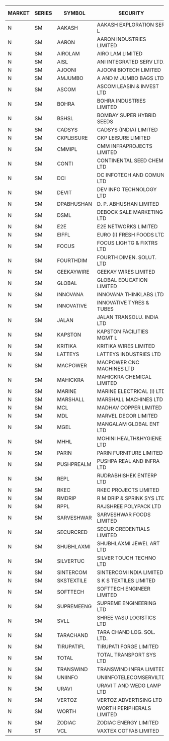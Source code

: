 


| MARKET | SERIES | SYMBOL | SECURITY | PREV CL PR | OPEN PRICE | HIGH PRICE | LOW PRICE | CLOSE PRICE | NET TRDVAL | NET TRDQTY | CORP IND | HI 52 WK | LO 52 WK |
| ----- | ----- | ----- | ----- | ----- | ----- | ----- | ----- | ----- | ----- | ----- | ----- | ----- | ----- |
| N | SM | AAKASH | AAKASH EXPLORATION SER L | 73.10 | 75.95 | 76.75 | 70.10 | 70.10 | 2570000.00 | 34000 |  | 87.80 | 14.10 |
| N | SM | AARON | AARON INDUSTRIES LIMITED | 50.50 | 49.50 | 49.50 | 49.50 | 49.50 | 163350.00 | 3300 |  | 53.50 | 39.00 |
| N | SM | AIROLAM | AIRO LAM LIMITED | 29.00 | 26.50 | 26.50 | 26.50 | 26.50 | 79500.00 | 3000 |  | 37.95 | 20.15 |
| N | SM | AISL | ANI INTEGRATED SERV LTD. | 24.85 | 23.65 | 23.65 | 23.65 | 23.65 | 28380.00 | 1200 |  | 79.00 | 21.00 |
| N | SM | AJOONI | AJOONI BIOTECH LIMITED | 7.60 | 7.95 | 7.95 | 7.95 | 7.95 | 31800.00 | 4000 |  | 29.05 | 7.60 |
| N | SM | AMJUMBO | A AND M JUMBO BAGS LTD | 12.75 | 13.35 | 13.35 | 13.35 | 13.35 | 106800.00 | 8000 |  | 71.45 | 7.80 |
| N | SM | ASCOM | ASCOM LEASIN & INVEST LTD | 31.00 | 32.50 | 32.50 | 32.50 | 32.50 | 130000.00 | 4000 |  | 32.50 | 30.00 |
| N | SM | BOHRA | BOHRA INDUSTRIES LIMITED | 1.60 | 1.55 | 1.55 | 1.55 | 1.55 | 3100.00 | 2000 |  | 23.90 | 1.55 |
| N | SM | BSHSL | BOMBAY SUPER HYBRID SEEDS | 110.00 | 109.50 | 110.50 | 109.50 | 110.50 | 396000.00 | 3600 |  | 149.00 | 106.50 |
| N | SM | CADSYS | CADSYS (INDIA) LIMITED | 36.50 | 34.85 | 34.85 | 34.85 | 34.85 | 69700.00 | 2000 |  | 63.45 | 33.65 |
| N | SM | CKPLEISURE | CKP LEISURE LIMITED | 5.55 | 5.55 | 5.55 | 5.55 | 5.55 | 288600.00 | 52000 |  | 7.55 | 4.70 |
| N | SM | CMMIPL | CMM INFRAPROJECTS LIMITED | 4.90 | 5.10 | 5.10 | 5.10 | 5.10 | 30600.00 | 6000 |  | 10.50 | 2.45 |
| N | SM | CONTI | CONTINENTAL SEED CHEM LTD | 53.35 | 55.75 | 56.00 | 54.30 | 56.00 | 19186400.00 | 344000 |  | 56.00 | 11.85 |
| N | SM | DCI | DC INFOTECH AND COMUN LTD | 45.50 | 45.20 | 45.45 | 45.20 | 45.45 | 1771800.00 | 39000 |  | 45.50 | 45.20 |
| N | SM | DEVIT | DEV INFO TECHNOLOGY LTD | 73.50 | 74.00 | 74.10 | 72.00 | 72.00 | 330150.00 | 4500 |  | 101.00 | 65.00 |
| N | SM | DPABHUSHAN | D. P. ABHUSHAN LIMITED | 56.00 | 56.00 | 58.00 | 56.00 | 58.00 | 684000.00 | 12000 |  | 58.00 | 37.50 |
| N | SM | DSML | DEBOCK SALE MARKETING LTD | 4.75 | 4.90 | 4.95 | 4.55 | 4.95 | 496200.00 | 102000 |  | 12.05 | 3.55 |
| N | SM | E2E | E2E NETWORKS LIMITED | 20.75 | 20.50 | 20.50 | 19.75 | 19.80 | 357600.00 | 18000 |  | 57.00 | 18.70 |
| N | SM | EIFFL | EURO (I) FRESH FOODS LTD | 111.95 | 111.50 | 112.00 | 100.00 | 107.80 | 788600.00 | 7200 |  | 131.00 | 81.00 |
| N | SM | FOCUS | FOCUS LIGHTG & FIXTRS LTD | 34.25 | 32.60 | 34.25 | 32.60 | 34.25 | 303300.00 | 9000 |  | 178.00 | 29.45 |
| N | SM | FOURTHDIM | FOURTH DIMEN. SOLUT. LTD | 6.90 | 6.60 | 6.60 | 6.60 | 6.60 | 19800.00 | 3000 |  | 51.25 | 6.60 |
| N | SM | GEEKAYWIRE | GEEKAY WIRES LIMITED | 35.50 | 35.50 | 36.00 | 35.50 | 36.00 | 430000.00 | 12000 |  | 37.25 | 31.00 |
| N | SM | GLOBAL | GLOBAL EDUCATION LIMITED | 106.90 | 98.50 | 99.95 | 98.50 | 99.95 | 198450.00 | 2000 |  | 149.00 | 68.05 |
| N | SM | INNOVANA | INNOVANA THINKLABS LTD. | 111.50 | 113.00 | 113.00 | 111.00 | 111.00 | 224000.00 | 2000 |  | 416.00 | 106.40 |
| N | SM | INNOVATIVE | INNOVATIVE TYRES & TUBES | 12.50 | 12.15 | 12.15 | 12.15 | 12.15 | 36450.00 | 3000 |  | 26.00 | 11.20 |
| N | SM | JALAN | JALAN TRANSOLU. INDIA LTD | 3.80 | 3.95 | 3.95 | 3.95 | 3.95 | 11850.00 | 3000 |  | 21.00 | 2.85 |
| N | SM | KAPSTON | KAPSTON FACILITIES MGMT L | 105.00 | 107.00 | 107.00 | 107.00 | 107.00 | 128400.00 | 1200 |  | 111.00 | 75.10 |
| N | SM | KRITIKA | KRITIKA WIRES LIMITED | 33.50 | 33.70 | 33.70 | 33.70 | 33.70 | 404400.00 | 12000 |  | 42.50 | 32.00 |
| N | SM | LATTEYS | LATTEYS INDUSTRIES LTD | 47.50 | 45.50 | 45.50 | 45.50 | 45.50 | 91000.00 | 2000 |  | 65.95 | 36.15 |
| N | SM | MACPOWER | MACPOWER CNC MACHINES LTD | 61.75 | 60.40 | 62.00 | 60.40 | 61.50 | 2774050.00 | 45500 |  | 164.20 | 51.00 |
| N | SM | MAHICKRA | MAHICKRA CHEMICAL LIMITED | 91.30 | 90.00 | 90.00 | 88.00 | 88.00 | 1858800.00 | 21000 |  | 93.50 | 37.20 |
| N | SM | MARINE | MARINE ELECTRICAL (I) LTD | 99.00 | 99.10 | 100.95 | 98.00 | 100.95 | 7660100.00 | 78000 |  | 123.00 | 87.60 |
| N | SM | MARSHALL | MARSHALL MACHINES LTD | 16.00 | 16.00 | 16.00 | 16.00 | 16.00 | 96000.00 | 6000 |  | 35.75 | 13.10 |
| N | SM | MCL | MADHAV COPPER LIMITED | 123.25 | 116.60 | 117.95 | 115.00 | 116.70 | 1819980.00 | 15600 |  | 358.00 | 102.15 |
| N | SM | MDL | MARVEL DECOR LIMITED | 23.00 | 21.85 | 21.85 | 21.85 | 21.85 | 43700.00 | 2000 |  | 41.00 | 13.90 |
| N | SM | MGEL | MANGALAM GLOBAL ENT LTD | 52.90 | 52.95 | 52.95 | 52.95 | 52.95 | 105900.00 | 2000 |  | 54.00 | 51.05 |
| N | SM | MHHL | MOHINI HEALTH&HYGIENE LTD | 19.40 | 20.35 | 20.35 | 20.35 | 20.35 | 122100.00 | 6000 |  | 35.90 | 13.85 |
| N | SM | PARIN | PARIN FURNITURE LIMITED | 54.00 | 59.80 | 59.80 | 59.80 | 59.80 | 119600.00 | 2000 |  | 72.90 | 53.00 |
| N | SM | PUSHPREALM | PUSHPA REAL AND INFRA LTD | 4.65 | 4.85 | 4.85 | 4.85 | 4.85 | 9700.00 | 2000 |  | 26.55 | 3.70 |
| N | SM | REPL | RUDRABHISHEK ENTERP LTD | 39.50 | 40.00 | 40.40 | 40.00 | 40.40 | 241200.00 | 6000 |  | 47.50 | 20.60 |
| N | SM | RKEC | RKEC PROJECTS LIMITED | 59.75 | 57.80 | 58.00 | 56.10 | 56.10 | 171900.00 | 3000 |  | 68.00 | 35.00 |
| N | SM | RMDRIP | R M DRIP & SPRINK SYS LTD | 20.20 | 21.20 | 21.20 | 21.20 | 21.20 | 42400.00 | 2000 |  | 56.50 | 13.00 |
| N | SM | RPPL | RAJSHREE POLYPACK LTD | 96.00 | 95.60 | 95.60 | 95.60 | 95.60 | 382400.00 | 4000 |  | 118.00 | 75.00 |
| N | SM | SARVESHWAR | SARVESHWAR FOODS LIMITED | 15.80 | 16.35 | 16.55 | 15.75 | 16.00 | 513040.00 | 32000 |  | 43.85 | 15.55 |
| N | SM | SECURCRED | SECUR CREDENTIALS LIMITED | 22.95 | 22.50 | 22.50 | 21.90 | 21.90 | 53070.00 | 2400 |  | 110.00 | 21.90 |
| N | SM | SHUBHLAXMI | SHUBHLAXMI JEWEL ART LTD | 48.40 | 50.10 | 50.20 | 49.00 | 49.60 | 199200.00 | 4000 |  | 209.50 | 35.00 |
| N | SM | SILVERTUC | SILVER TOUCH TECHNO LTD | 114.50 | 118.00 | 118.00 | 115.00 | 115.00 | 351000.00 | 3000 |  | 140.00 | 111.00 |
| N | SM | SINTERCOM | SINTERCOM INDIA LIMITED | 78.50 | 79.00 | 79.00 | 79.00 | 79.00 | 158000.00 | 2000 |  | 79.95 | 56.00 |
| N | SM | SKSTEXTILE | S K S TEXTILES LIMITED | 39.00 | 38.00 | 38.00 | 38.00 | 38.00 | 38000.00 | 1000 |  | 43.50 | 22.25 |
| N | SM | SOFTTECH | SOFTTECH ENGINEER LIMITED | 60.10 | 57.75 | 61.85 | 55.10 | 61.30 | 932880.00 | 16000 |  | 76.25 | 32.10 |
| N | SM | SUPREMEENG | SUPREME ENGINEERING LTD | 21.50 | 20.50 | 20.50 | 20.50 | 20.50 | 82000.00 | 4000 |  | 42.00 | 20.50 |
| N | SM | SVLL | SHREE VASU LOGISTICS LTD | 100.70 | 101.20 | 101.20 | 101.20 | 101.20 | 101200.00 | 1000 |  | 130.00 | 75.00 |
| N | SM | TARACHAND | TARA CHAND LOG. SOL. LTD. | 39.65 | 40.00 | 40.60 | 40.00 | 40.00 | 482200.00 | 12000 |  | 43.75 | 25.55 |
| N | SM | TIRUPATIFL | TIRUPATI FORGE LIMITED | 28.65 | 28.70 | 28.70 | 28.70 | 28.70 | 91840.00 | 3200 |  | 51.00 | 25.55 |
| N | SM | TOTAL | TOTAL TRANSPORT SYS LTD | 45.25 | 44.00 | 47.50 | 44.00 | 45.60 | 1262550.00 | 27000 |  | 47.50 | 25.00 |
| N | SM | TRANSWIND | TRANSWIND INFRA LIMITED | 3.80 | 3.95 | 3.95 | 3.85 | 3.85 | 77400.00 | 20000 |  | 10.70 | 3.20 |
| N | SM | UNIINFO | UNIINFOTELECOMSERVILTD | 26.80 | 28.90 | 28.90 | 26.50 | 27.65 | 275500.00 | 10000 |  | 44.80 | 16.40 |
| N | SM | URAVI | URAVI T AND WEDG LAMP LTD | 101.35 | 101.55 | 101.55 | 101.00 | 101.00 | 364260.00 | 3600 |  | 120.50 | 91.00 |
| N | SM | VERTOZ | VERTOZ ADVERTISING LTD | 80.55 | 78.50 | 78.50 | 78.50 | 78.50 | 753600.00 | 9600 |  | 211.00 | 71.00 |
| N | SM | WORTH | WORTH PERIPHERALS LIMITED | 46.00 | 45.00 | 45.00 | 44.90 | 44.95 | 134850.00 | 3000 |  | 76.00 | 39.00 |
| N | SM | ZODIAC | ZODIAC ENERGY LIMITED | 20.40 | 19.50 | 19.50 | 19.40 | 19.40 | 116600.00 | 6000 |  | 32.00 | 14.30 |
| N | ST | VCL | VAXTEX COTFAB LIMITED | 23.95 | 23.50 | 24.00 | 23.50 | 23.75 | 999600.00 | 42000 |  | 25.45 | 22.80 |




